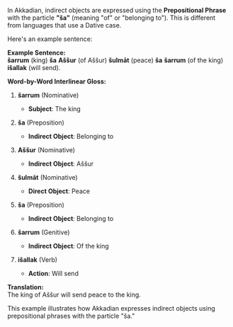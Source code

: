In Akkadian, indirect objects are expressed using the **Prepositional Phrase** with the particle **"ša"** (meaning "of" or "belonging to"). This is different from languages that use a Dative case.

Here's an example sentence:

**Example Sentence:**  
**šarrum** (king) **ša** **Aššur** (of Aššur) **šulmāt** (peace) **ša** **šarrum** (of the king) **išallak** (will send).

**Word-by-Word Interlinear Gloss:**

1. **šarrum** (Nominative)  
   - **Subject**: The king

2. **ša** (Preposition)  
   - **Indirect Object**: Belonging to

3. **Aššur** (Nominative)  
   - **Indirect Object**: Aššur

4. **šulmāt** (Nominative)  
   - **Direct Object**: Peace

5. **ša** (Preposition)  
   - **Indirect Object**: Belonging to

6. **šarrum** (Genitive)  
   - **Indirect Object**: Of the king

7. **išallak** (Verb)  
   - **Action**: Will send

**Translation:**  
The king of Aššur will send peace to the king.

This example illustrates how Akkadian expresses indirect objects using prepositional phrases with the particle "ša."
